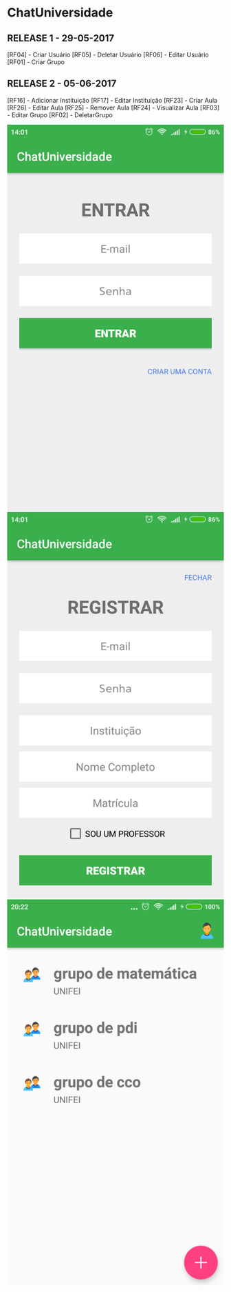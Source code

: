 # ChatUniversidade

## RELEASE 1 - 29-05-2017

[RF04] - Criar Usuário
[RF05] - Deletar Usuário
[RF06] - Editar Usuário
[RF01] - Criar Grupo

## RELEASE 2 - 05-06-2017
[RF16] - Adicionar Instituição
[RF17] - Editar Instituição
[RF23] - Criar Aula
[RF26] - Editar Aula
[RF25] - Remover Aula
[RF24] - Visualizar Aula
[RF03] - Editar Grupo
[RF02] - DeletarGrupo

![](https://github.com/natanmorais/ChatUniversidade/blob/master/1.png?raw=true)
![](https://github.com/natanmorais/ChatUniversidade/blob/master/2.png?raw=true)
![](https://github.com/natanmorais/ChatUniversidade/blob/master/3.png?raw=true)
